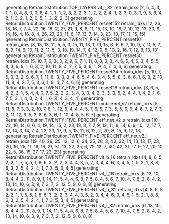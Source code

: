
generating RetrainDistribution.TOP_LAYERS vit_l_32
retrain_idxs [2, 5, 4, 3, 1, 1, 0, 4, 3, 3, 0, 6, 4, 1, 1, 1, 2, 3, 2, 2, 3, 1, 2, 2, 2, 4, 1, 2, 3, 0, 3, 1, 0, 5, 6, 4, 2, 1, 3, 2, 1, 2, 0, 5, 1, 3, 2, 2, 3]
generating RetrainDistribution.TWENTY_FIVE_PERCENT resnet152
retrain_idxs [12, 26, 18, 16, 7, 7, 4, 22, 16, 18, 2, 27, 21, 9, 8, 8, 11, 15, 13, 10, 16, 7, 10, 12, 13, 20, 9, 14, 16, 4, 16, 8, 4, 26, 27, 20, 11, 6, 17, 13, 7, 14, 3, 23, 10, 17, 11, 15, 15]
generating RetrainDistribution.TWENTY_FIVE_PERCENT resnet101
retrain_idxs [8, 18, 13, 11, 5, 5, 3, 15, 11, 13, 1, 19, 15, 6, 6, 6, 7, 10, 9, 7, 11, 5, 7, 8, 9, 14, 6, 10, 11, 2, 11, 5, 3, 18, 19, 14, 7, 4, 12, 9, 5, 10, 2, 16, 7, 12, 8, 10, 10]
generating RetrainDistribution.TWENTY_FIVE_PERCENT resnet50
retrain_idxs [5, 10, 7, 6, 3, 3, 2, 9, 6, 7, 1, 11, 8, 3, 3, 3, 4, 6, 5, 4, 6, 3, 4, 5, 5, 8, 3, 6, 6, 1, 6, 3, 2, 10, 11, 8, 4, 2, 7, 5, 3, 6, 1, 9, 4, 7, 4, 6, 6]
generating RetrainDistribution.TWENTY_FIVE_PERCENT resnet34
retrain_idxs [5, 10, 7, 6, 3, 3, 2, 9, 6, 7, 1, 11, 8, 3, 3, 3, 4, 6, 5, 4, 6, 3, 4, 5, 5, 8, 3, 6, 6, 1, 6, 3, 2, 10, 11, 8, 4, 2, 7, 5, 3, 6, 1, 9, 4, 7, 4, 6, 6]
generating RetrainDistribution.TWENTY_FIVE_PERCENT resnet18
retrain_idxs [3, 6, 5, 4, 2, 2, 1, 5, 4, 4, 0, 7, 5, 2, 2, 2, 3, 4, 3, 3, 4, 2, 3, 3, 3, 5, 2, 4, 4, 1, 4, 2, 1, 6, 7, 5, 3, 1, 4, 3, 2, 4, 1, 6, 2, 4, 3, 4, 4]
generating RetrainDistribution.TWENTY_FIVE_PERCENT mobilenet_v2
retrain_idxs [5, 11, 8, 7, 3, 3, 2, 10, 7, 8, 1, 12, 9, 4, 4, 4, 5, 7, 6, 5, 7, 3, 5, 5, 6, 9, 4, 6, 7, 2, 7, 3, 2, 11, 12, 9, 5, 3, 8, 6, 3, 6, 1, 10, 4, 8, 5, 6, 7]
generating RetrainDistribution.TWENTY_FIVE_PERCENT eff_net_v2_s
retrain_idxs [10, 22, 16, 14, 6, 6, 4, 19, 14, 15, 2, 23, 18, 8, 7, 7, 9, 13, 11, 9, 14, 6, 9, 10, 12, 17, 7, 12, 14, 3, 14, 7, 4, 22, 23, 17, 9, 5, 15, 11, 6, 12, 2, 20, 8, 15, 9, 12, 13]
generating RetrainDistribution.TWENTY_FIVE_PERCENT eff_net_v2_l
retrain_idxs [19, 40, 29, 25, 12, 12, 6, 34, 25, 28, 3, 42, 32, 14, 13, 13, 17, 23, 20, 16, 25, 11, 16, 18, 21, 31, 13, 22, 25, 6, 25, 12, 7, 40, 42, 31, 17, 9, 27, 20, 10, 22, 5, 36, 15, 27, 17, 23, 23]
generating RetrainDistribution.TWENTY_FIVE_PERCENT vit_b_16
retrain_idxs [4, 8, 6, 5, 2, 2, 1, 7, 5, 5, 1, 8, 6, 3, 2, 2, 3, 4, 4, 3, 5, 2, 3, 4, 4, 6, 3, 4, 5, 1, 5, 2, 1, 8, 8, 6, 3, 2, 5, 4, 2, 4, 1, 7, 3, 5, 3, 4, 5]
generating RetrainDistribution.TWENTY_FIVE_PERCENT vit_l_16
retrain_idxs [6, 13, 10, 8, 4, 4, 2, 11, 8, 9, 1, 14, 11, 5, 4, 4, 6, 8, 7, 5, 8, 4, 5, 6, 7, 10, 4, 7, 8, 2, 8, 4, 2, 13, 14, 10, 6, 3, 9, 7, 3, 7, 2, 12, 5, 9, 6, 8, 8]
generating RetrainDistribution.TWENTY_FIVE_PERCENT vit_b_32
retrain_idxs [4, 8, 6, 5, 2, 2, 1, 7, 5, 5, 1, 8, 6, 3, 2, 2, 3, 4, 4, 3, 5, 2, 3, 4, 4, 6, 3, 4, 5, 1, 5, 2, 1, 8, 8, 6, 3, 2, 5, 4, 2, 4, 1, 7, 3, 5, 3, 4, 5]
generating RetrainDistribution.TWENTY_FIVE_PERCENT vit_l_32
retrain_idxs [6, 13, 10, 8, 4, 4, 2, 11, 8, 9, 1, 14, 11, 5, 4, 4, 6, 8, 7, 5, 8, 4, 5, 6, 7, 10, 4, 7, 8, 2, 8, 4, 2, 13, 14, 10, 6, 3, 9, 7, 3, 7, 2, 12, 5, 9, 6, 8, 8]